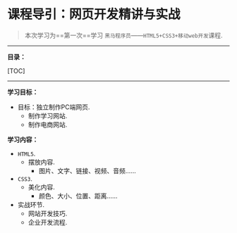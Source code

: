 # 课程导引：网页开发精讲与实战

> 本次学习为==第一次==学习 `黑马程序员`——`HTML5+CSS3+移动web开发`课程.

---

**目录：**

[TOC]

---

**学习目标：**

* 目标：独立制作PC端网页.
  * 制作学习网站.
  * 制作电商网站.

**学习内容：**

* `HTML5`.
  * 摆放内容.
    * 图片、文字、链接、视频、音频......
* `CSS3`.
  * 美化内容.
    * 颜色、大小、位置、距离......
* 实战环节.
  * 网站开发技巧.
  * 企业开发流程.